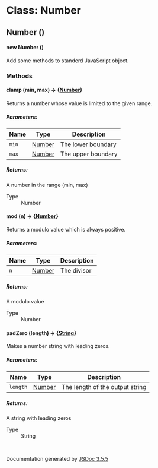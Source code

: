 # Class: Number

## Number ()

#### new Number ()

Add some methods to standerd JavaScript object.
<dl>
</dl>

### Methods

#### clamp (min, max) → {[Number](Number.md)}

Returns a number whose value is limited to the given range.

##### Parameters:

| Name | Type | Description |
| --- | --- | --- |
| `min` | [Number](Number.md) | The lower boundary |
| `max` | [Number](Number.md) | The upper boundary |

<dl>
</dl>

##### Returns:

A number in the range (min, max)
<dl>
                <dt> Type </dt>
                <dd>
                    <span><a>Number</a></span>
                </dd>
            </dl>

#### mod (n) → {[Number](Number.md)}

Returns a modulo value which is always positive.

##### Parameters:

| Name | Type | Description |
| --- | --- | --- |
| `n` | [Number](Number.md) | The divisor |

<dl>
</dl>

##### Returns:

A modulo value
<dl>
                <dt> Type </dt>
                <dd>
                    <span><a>Number</a></span>
                </dd>
            </dl>

#### padZero (length) → {[String](String.md)}

Makes a number string with leading zeros.

##### Parameters:

| Name | Type | Description |
| --- | --- | --- |
| `length` | [Number](Number.md) | The length of the output string |

<dl>
</dl>

##### Returns:

A string with leading zeros
<dl>
                <dt> Type </dt>
                <dd>
                    <span><a>String</a></span>
                </dd>
            </dl>
 <br>

  Documentation generated by [JSDoc 3.5.5](https://github.com/jsdoc3/jsdoc)
